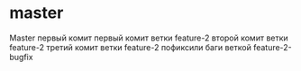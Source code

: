 # master
Master
первый комит
первый комит ветки feature-2
второй комит ветки feature-2
третий комит ветки feature-2
пофиксили баги веткой feature-2-bugfix
